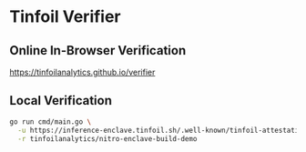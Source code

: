 # Tinfoil Verifier

## Online In-Browser Verification

https://tinfoilanalytics.github.io/verifier

## Local Verification

```bash
go run cmd/main.go \
  -u https://inference-enclave.tinfoil.sh/.well-known/tinfoil-attestation \
  -r tinfoilanalytics/nitro-enclave-build-demo
```
